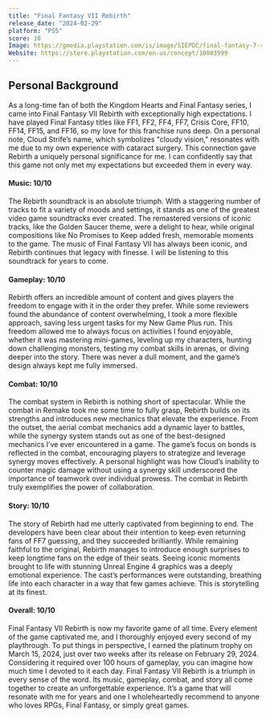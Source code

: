 ```yaml
---
title: "Final Fantasy VII Rebirth"
release_date: "2024-02-29"
platform: "PS5"
score: 10
Image: https://gmedia.playstation.com/is/image/SIEPDC/final-fantasy-7-rebirth-keyart-01-en-01sep23?$1600px$
Website: https://store.playstation.com/en-us/concept/10003999
---
```


## Personal Background

As a long-time fan of both the Kingdom Hearts and Final Fantasy series, I came into Final Fantasy VII Rebirth with exceptionally high expectations. I have played Final Fantasy titles like FF1, FF2, FF4, FF7, Crisis Core, FF10, FF14, FF15, and FF16, so my love for this franchise runs deep. On a personal note, Cloud Strife’s name, which symbolizes "cloudy vision," resonates with me due to my own experience with cataract surgery. This connection gave Rebirth a uniquely personal significance for me. I can confidently say that this game not only met my expectations but exceeded them in every way.

#### Music: 10/10

The Rebirth soundtrack is an absolute triumph. With a staggering number of tracks to fit a variety of moods and settings, it stands as one of the greatest video game soundtracks ever created. The remastered versions of iconic tracks, like the Golden Saucer theme, were a delight to hear, while original compositions like No Promises to Keep added fresh, memorable moments to the game. The music of Final Fantasy VII has always been iconic, and Rebirth continues that legacy with finesse. I will be listening to this soundtrack for years to come.

#### Gameplay: 10/10

Rebirth offers an incredible amount of content and gives players the freedom to engage with it in the order they prefer. While some reviewers found the abundance of content overwhelming, I took a more flexible approach, saving less urgent tasks for my New Game Plus run. This freedom allowed me to always focus on activities I found enjoyable, whether it was mastering mini-games, leveling up my characters, hunting down challenging monsters, testing my combat skills in arenas, or diving deeper into the story. There was never a dull moment, and the game’s design always kept me fully immersed.

#### Combat: 10/10

The combat system in Rebirth is nothing short of spectacular. While the combat in Remake took me some time to fully grasp, Rebirth builds on its strengths and introduces new mechanics that elevate the experience. From the outset, the aerial combat mechanics add a dynamic layer to battles, while the synergy system stands out as one of the best-designed mechanics I’ve ever encountered in a game. The game’s focus on bonds is reflected in the combat, encouraging players to strategize and leverage synergy moves effectively. A personal highlight was how Cloud’s inability to counter magic damage without using a synergy skill underscored the importance of teamwork over individual prowess. The combat in Rebirth truly exemplifies the power of collaboration.

#### Story: 10/10

The story of Rebirth had me utterly captivated from beginning to end. The developers have been clear about their intention to keep even returning fans of FF7 guessing, and they succeeded brilliantly. While remaining faithful to the original, Rebirth manages to introduce enough surprises to keep longtime fans on the edge of their seats. Seeing iconic moments brought to life with stunning Unreal Engine 4 graphics was a deeply emotional experience. The cast’s performances were outstanding, breathing life into each character in a way that few games achieve. This is storytelling at its finest.

#### Overall: 10/10

Final Fantasy VII Rebirth is now my favorite game of all time. Every element of the game captivated me, and I thoroughly enjoyed every second of my playthrough. To put things in perspective, I earned the platinum trophy on March 15, 2024, just over two weeks after its release on February 29, 2024. Considering it required over 100 hours of gameplay, you can imagine how much time I devoted to it each day. Final Fantasy VII Rebirth is a triumph in every sense of the word. Its music, gameplay, combat, and story all come together to create an unforgettable experience. It’s a game that will resonate with me for years and one I wholeheartedly recommend to anyone who loves RPGs, Final Fantasy, or simply great games.
